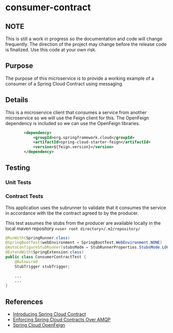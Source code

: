 # consumer-contract

## NOTE
This is still a work in progress so the documentation and code will change frequently.  The direction  of the project may change before the release code is finalized.  Use this code at your own risk.

## Purpose
The purpose of this microservice is to provide a working example of a consumer of a Spring Cloud Contract using messaging.

## Details
This is a microservice client that consumes a service from another microservice so we will use the Feign client for this.  The OpenFeign dependency is included so we can use the OpenFeign libraries.

```xml
		<dependency>
			<groupId>org.springframework.cloud</groupId>
			<artifactId>spring-cloud-starter-feign</artifactId>
			<version>${feign.version}</version>
		</dependency>
```

## Testing

### Unit Tests

### Contract Tests

This application uses the subrunner to validate that it consumes the service in accordance with tbe the contract agreed to by the producer. 

This test assumes the stubs from the producer are available locally in the local maven repository `<user root directory>/.m2/repository/`

```java
@RunWith(SpringRunner.class)
@SpringBootTest(webEnvironment = SpringBootTest.WebEnvironment.NONE)
@AutoConfigureStubRunner(stubsMode = StubRunnerProperties.StubsMode.LOCAL, ids = "com.jrbrayjr.spring.cloud.stream:producer-contract:+:stubs")
@ExtendWith(SpringExtension.class)
public class ConsumerContractTest {
    @Autowired
    StubTrigger stubTrigger;
    
    ...
    ...
}
```

## References

- [Introducing Spring Cloud Contract](https://cloud.spring.io/spring-cloud-contract/reference/html/getting-started.html#getting-started-introducing-spring-cloud-contract)
- [Enforcing Spring Cloud Contracts Over AMQP](https://novotnyr.github.io/scrolls/enforcing-spring-cloud-contracts-over-amqp/)
- [Spring Cloud OpenFeign](https://spring.io/projects/spring-cloud-openfeign)